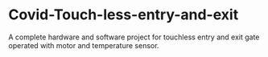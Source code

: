 # Covid-Touch-less-entry-and-exit
A complete hardware and software project for touchless entry and exit gate operated with motor and temperature sensor.
